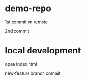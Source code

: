 # demo-repo

1st commit on remote

2nd commit

# local development

open index.html

new-feature branch commit
